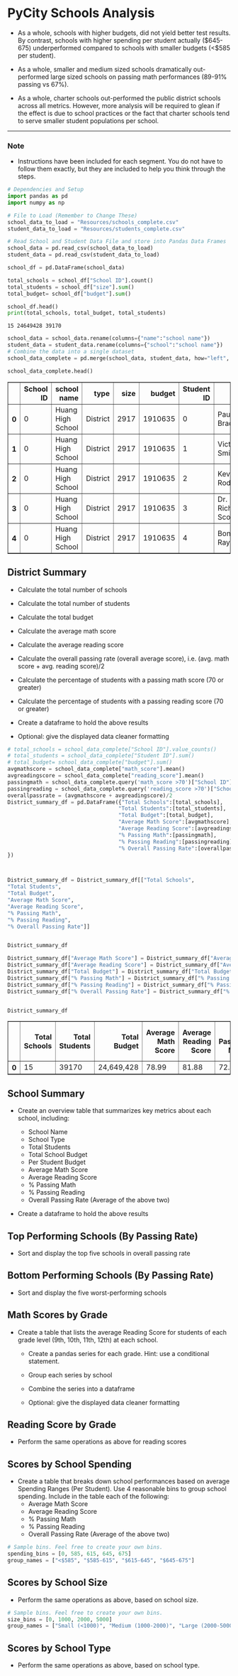 
# PyCity Schools Analysis

* As a whole, schools with higher budgets, did not yield better test results. By contrast, schools with higher spending per student actually (\$645-675) underperformed compared to schools with smaller budgets (<\$585 per student).

* As a whole, smaller and medium sized schools dramatically out-performed large sized schools on passing math performances (89-91% passing vs 67%).

* As a whole, charter schools out-performed the public district schools across all metrics. However, more analysis will be required to glean if the effect is due to school practices or the fact that charter schools tend to serve smaller student populations per school. 
---

### Note
* Instructions have been included for each segment. You do not have to follow them exactly, but they are included to help you think through the steps.


```python
# Dependencies and Setup
import pandas as pd
import numpy as np

# File to Load (Remember to Change These)
school_data_to_load = "Resources/schools_complete.csv"
student_data_to_load = "Resources/students_complete.csv"

# Read School and Student Data File and store into Pandas Data Frames
school_data = pd.read_csv(school_data_to_load)
student_data = pd.read_csv(student_data_to_load)

school_df = pd.DataFrame(school_data)

total_schools = school_df["School ID"].count()
total_students = school_df["size"].sum()
total_budget= school_df["budget"].sum()

school_df.head()
print(total_schools, total_budget, total_students)
```

    15 24649428 39170
    


```python
school_data = school_data.rename(columns={"name":"school name"})
student_data = student_data.rename(columns={"school":"school name"})
# Combine the data into a single dataset
school_data_complete = pd.merge(school_data, student_data, how="left", on=["school name"])

school_data_complete.head()
```




<div>
<style scoped>
    .dataframe tbody tr th:only-of-type {
        vertical-align: middle;
    }

    .dataframe tbody tr th {
        vertical-align: top;
    }

    .dataframe thead th {
        text-align: right;
    }
</style>
<table border="1" class="dataframe">
  <thead>
    <tr style="text-align: right;">
      <th></th>
      <th>School ID</th>
      <th>school name</th>
      <th>type</th>
      <th>size</th>
      <th>budget</th>
      <th>Student ID</th>
      <th>name</th>
      <th>gender</th>
      <th>grade</th>
      <th>reading_score</th>
      <th>math_score</th>
    </tr>
  </thead>
  <tbody>
    <tr>
      <th>0</th>
      <td>0</td>
      <td>Huang High School</td>
      <td>District</td>
      <td>2917</td>
      <td>1910635</td>
      <td>0</td>
      <td>Paul Bradley</td>
      <td>M</td>
      <td>9th</td>
      <td>66</td>
      <td>79</td>
    </tr>
    <tr>
      <th>1</th>
      <td>0</td>
      <td>Huang High School</td>
      <td>District</td>
      <td>2917</td>
      <td>1910635</td>
      <td>1</td>
      <td>Victor Smith</td>
      <td>M</td>
      <td>12th</td>
      <td>94</td>
      <td>61</td>
    </tr>
    <tr>
      <th>2</th>
      <td>0</td>
      <td>Huang High School</td>
      <td>District</td>
      <td>2917</td>
      <td>1910635</td>
      <td>2</td>
      <td>Kevin Rodriguez</td>
      <td>M</td>
      <td>12th</td>
      <td>90</td>
      <td>60</td>
    </tr>
    <tr>
      <th>3</th>
      <td>0</td>
      <td>Huang High School</td>
      <td>District</td>
      <td>2917</td>
      <td>1910635</td>
      <td>3</td>
      <td>Dr. Richard Scott</td>
      <td>M</td>
      <td>12th</td>
      <td>67</td>
      <td>58</td>
    </tr>
    <tr>
      <th>4</th>
      <td>0</td>
      <td>Huang High School</td>
      <td>District</td>
      <td>2917</td>
      <td>1910635</td>
      <td>4</td>
      <td>Bonnie Ray</td>
      <td>F</td>
      <td>9th</td>
      <td>97</td>
      <td>84</td>
    </tr>
  </tbody>
</table>
</div>



## District Summary

* Calculate the total number of schools

* Calculate the total number of students

* Calculate the total budget

* Calculate the average math score 

* Calculate the average reading score

* Calculate the overall passing rate (overall average score), i.e. (avg. math score + avg. reading score)/2

* Calculate the percentage of students with a passing math score (70 or greater)

* Calculate the percentage of students with a passing reading score (70 or greater)

* Create a dataframe to hold the above results

* Optional: give the displayed data cleaner formatting


```python
# total_schools = school_data_complete["School ID"].value_counts()
# total_students = school_data_complete["Student ID"].sum()
# total_budget= school_data_complete["budget"].sum()
avgmathscore = school_data_complete["math_score"].mean()
avgreadingscore = school_data_complete["reading_score"].mean()
passingmath = school_data_complete.query('math_score >70')["School ID"].count()/ total_students*100
passingreading = school_data_complete.query('reading_score >70')["School ID"].count()/ total_students*100
overallpassrate = (avgmathscore + avgreadingscore)/2
District_summary_df = pd.DataFrame({"Total Schools":[total_schools],
                                   "Total Students":[total_students],
                                   "Total Budget":[total_budget],
                                   "Average Math Score":[avgmathscore],
                                   "Average Reading Score":[avgreadingscore],
                                   "% Passing Math":[passingmath],
                                   "% Passing Reading":[passingreading],
                                   "% Overall Passing Rate":[overallpassrate]
})



District_summary_df = District_summary_df[["Total Schools",
"Total Students",
"Total Budget",
"Average Math Score",
"Average Reading Score",
"% Passing Math",
"% Passing Reading",
"% Overall Passing Rate"]]


District_summary_df

District_summary_df["Average Math Score"] = District_summary_df["Average Math Score"].map("{:.2f}".format)
District_summary_df["Average Reading Score"] = District_summary_df["Average Reading Score"].map("{:.2f}".format)
District_summary_df["Total Budget"] = District_summary_df["Total Budget"].map("{:,}".format)
District_summary_df["% Passing Math"] = District_summary_df["% Passing Math"].map("{:.2f}".format)
District_summary_df["% Passing Reading"] = District_summary_df["% Passing Reading"].map("{:.2f}".format)
District_summary_df["% Overall Passing Rate"] = District_summary_df["% Overall Passing Rate"].map("{:.2f}".format)


District_summary_df

```




<div>
<style scoped>
    .dataframe tbody tr th:only-of-type {
        vertical-align: middle;
    }

    .dataframe tbody tr th {
        vertical-align: top;
    }

    .dataframe thead th {
        text-align: right;
    }
</style>
<table border="1" class="dataframe">
  <thead>
    <tr style="text-align: right;">
      <th></th>
      <th>Total Schools</th>
      <th>Total Students</th>
      <th>Total Budget</th>
      <th>Average Math Score</th>
      <th>Average Reading Score</th>
      <th>% Passing Math</th>
      <th>% Passing Reading</th>
      <th>% Overall Passing Rate</th>
    </tr>
  </thead>
  <tbody>
    <tr>
      <th>0</th>
      <td>15</td>
      <td>39170</td>
      <td>24,649,428</td>
      <td>78.99</td>
      <td>81.88</td>
      <td>72.39</td>
      <td>82.97</td>
      <td>80.43</td>
    </tr>
  </tbody>
</table>
</div>



## School Summary

* Create an overview table that summarizes key metrics about each school, including:
  * School Name
  * School Type
  * Total Students
  * Total School Budget
  * Per Student Budget
  * Average Math Score
  * Average Reading Score
  * % Passing Math
  * % Passing Reading
  * Overall Passing Rate (Average of the above two)
  
* Create a dataframe to hold the above results

## Top Performing Schools (By Passing Rate)

* Sort and display the top five schools in overall passing rate

## Bottom Performing Schools (By Passing Rate)

* Sort and display the five worst-performing schools

## Math Scores by Grade

* Create a table that lists the average Reading Score for students of each grade level (9th, 10th, 11th, 12th) at each school.

  * Create a pandas series for each grade. Hint: use a conditional statement.
  
  * Group each series by school
  
  * Combine the series into a dataframe
  
  * Optional: give the displayed data cleaner formatting

## Reading Score by Grade 

* Perform the same operations as above for reading scores

## Scores by School Spending

* Create a table that breaks down school performances based on average Spending Ranges (Per Student). Use 4 reasonable bins to group school spending. Include in the table each of the following:
  * Average Math Score
  * Average Reading Score
  * % Passing Math
  * % Passing Reading
  * Overall Passing Rate (Average of the above two)


```python
# Sample bins. Feel free to create your own bins.
spending_bins = [0, 585, 615, 645, 675]
group_names = ["<$585", "$585-615", "$615-645", "$645-675"]
```

## Scores by School Size

* Perform the same operations as above, based on school size.


```python
# Sample bins. Feel free to create your own bins.
size_bins = [0, 1000, 2000, 5000]
group_names = ["Small (<1000)", "Medium (1000-2000)", "Large (2000-5000)"]
```

## Scores by School Type

* Perform the same operations as above, based on school type.
